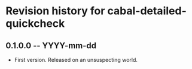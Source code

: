 # Revision history for cabal-detailed-quickcheck

## 0.1.0.0 -- YYYY-mm-dd

* First version. Released on an unsuspecting world.
